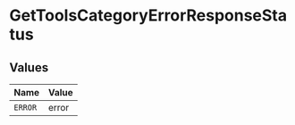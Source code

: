 # GetToolsCategoryErrorResponseStatus


## Values

| Name    | Value   |
| ------- | ------- |
| `ERROR` | error   |